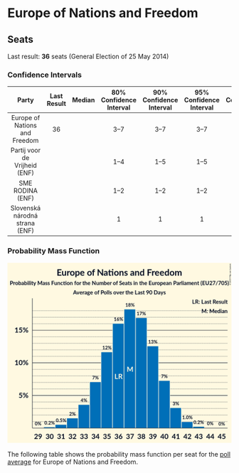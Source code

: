 # Europe of Nations and Freedom

## Seats

Last result: **36** seats (General Election of 25 May 2014)

### Confidence Intervals

| Party | Last Result | Median | 80% Confidence Interval | 90% Confidence Interval | 95% Confidence Interval | 99% Confidence Interval |
|:-----:|:-----------:|:------:|:-----------------------:|:-----------------------:|:-----------------------:|:-----------------------:|
| Europe of Nations and Freedom | 36 |  | 3–7 | 3–7 | 3–7 | 3–8 |
| Partij voor de Vrijheid (ENF) | |  | 1–4 | 1–5 | 1–5 | 1–5 |
| SME RODINA (ENF) | |  | 1–2 | 1–2 | 1–2 | 1–2 |
| Slovenská národná strana (ENF) | |  | 1 | 1 | 1 | 0–1 |

### Probability Mass Function

![Graph with seats probability mass function not yet produced](average-2019-04-23-seats-pmf-europeofnationsandfreedom.png "Seats Probability Mass Function")

The following table shows the probability mass function per seat for the [poll average](average-2019-04-23.html) for Europe of Nations and Freedom.

